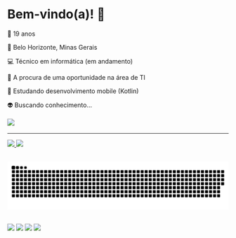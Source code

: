 # Bem-vindo(a)! :wave:

🔞 19 anos

🧀 Belo Horizonte, Minas Gerais

:computer: Técnico em informática (em andamento)​

🔭 A procura de uma oportunidade na área de TI 

:seedling: Estudando desenvolvimento mobile (Kotlin)

👽 Buscando conhecimento...<br><br>
<img src=".github/workflows/src/assets/readme/monkey.gif">
 

<hr>

 <div>
  <a href="https://github.com/andrecandrad">
  <img height="180em" src="https://github-readme-stats.vercel.app/api?username=andrecandrad&show_icons=true&theme=dark&include_all_commits=true&count_private=true"/>
  <img height="180em" src="https://github-readme-stats.vercel.app/api/top-langs/?username=andrecandrad&layout=compact&langs_count=7&theme=dark"/>
</div>
 <br>

 <div> 
  
![Snake animation](https://github.com/andrecandrad/andrecandrad/blob/output/github-contribution-grid-snake.svg)
  ##
  
<a href="https://instagram.com/andrecandrad" target="_blank"><img src="https://img.shields.io/badge/-Instagram-%23E4405F?style=for-the-badge&logo=instagram&logoColor=white" target="_blank"></a>
 <a href="https://discord.gg/G9GPg5SA75" target="_blank"><img src="https://img.shields.io/badge/Discord-7289DA?style=for-the-badge&logo=discord&logoColor=white" target="_blank"></a> 
  <a href = "mailto:andrecandrad@gmail.com"><img src="https://img.shields.io/badge/-Gmail-%23333?style=for-the-badge&logo=gmail&logoColor=white" target="_blank"></a>
  <a href="https://www.linkedin.com/in/andrecandrad" target="_blank"><img src="https://img.shields.io/badge/-LinkedIn-%230077B5?style=for-the-badge&logo=linkedin&logoColor=white" target="_blank"></a> </div>

